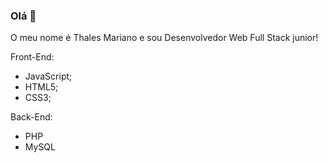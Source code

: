### Olá 👋

<!--
**ThalezJs/ThalezJs** is a ✨ _special_ ✨ repository because its `README.md` (this file) appears on your GitHub profile.

Here are some ideas to get you started:

- 🔭 I’m currently working on ...
- 🌱 I’m currently learning ...
- 👯 I’m looking to collaborate on ...
- 🤔 I’m looking for help with ...
- 💬 Ask me about ...
- 📫 How to reach me: ...
- 😄 Pronouns: ...
- ⚡ Fun fact: ...
-->

O meu nome é Thales Mariano e sou Desenvolvedor Web Full Stack junior!
 
 Front-End:
 - JavaScript;
 - HTML5;
 - CSS3;
 
 Back-End:
 - PHP
 - MySQL
 
